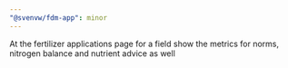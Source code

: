 ```yaml
---
"@svenvw/fdm-app": minor
---
```


At the fertilizer applications page for a field show the metrics for norms, nitrogen balance and nutrient advice as well

